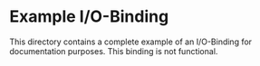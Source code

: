 # Example I/O-Binding

This directory contains a complete example of an I/O-Binding for documentation
purposes.
This binding is not functional.

